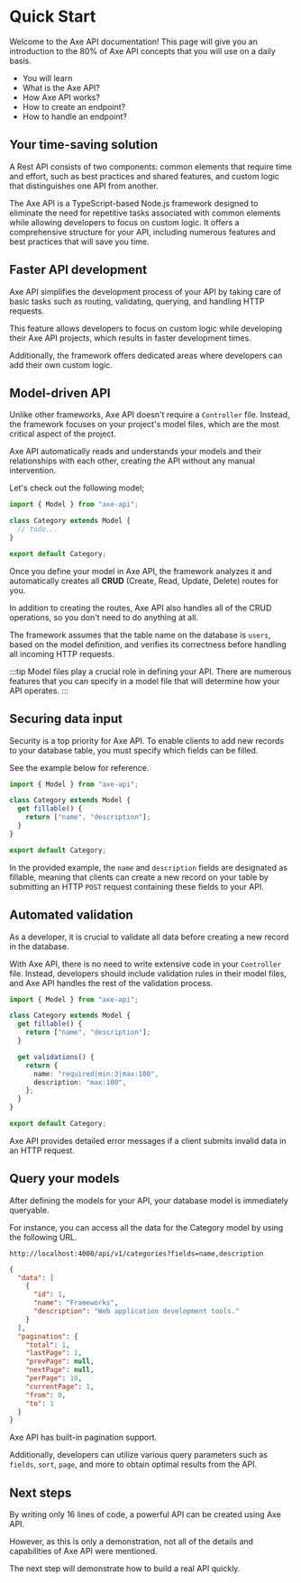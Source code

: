 # Quick Start

<p class="description">
Welcome to the Axe API documentation! This page will give you an introduction to the 80% of Axe API concepts that you will use on a daily basis.
</p>

<ul class="intro">
  <li>You will learn</li>
  <li>What is the Axe API?</li>
  <li>How Axe API works?</li>
  <li>How to create an endpoint?</li>
  <li>How to handle an endpoint?</li>
</ul>

## Your time-saving solution

A Rest API consists of two components: common elements that require time and effort, such as best practices and shared features, and custom logic that distinguishes one API from another.

The Axe API is a TypeScript-based Node.js framework designed to eliminate the need for repetitive tasks associated with common elements while allowing developers to focus on custom logic. It offers a comprehensive structure for your API, including numerous features and best practices that will save you time.

## Faster API development

Axe API simplifies the development process of your API by taking care of basic tasks such as routing, validating, querying, and handling HTTP requests.

This feature allows developers to focus on custom logic while developing their Axe API projects, which results in faster development times.

Additionally, the framework offers dedicated areas where developers can add their own custom logic.

## Model-driven API

Unlike other frameworks, Axe API doesn't require a `Controller` file. Instead, the framework focuses on your project's model files, which are the most critical aspect of the project.

Axe API automatically reads and understands your models and their relationships with each other, creating the API without any manual intervention.

Let's check out the following model;

```ts
import { Model } from "axe-api";

class Category extends Model {
  // todo...
}

export default Category;
```

Once you define your model in Axe API, the framework analyzes it and automatically creates all **CRUD** (Create, Read, Update, Delete) routes for you.

In addition to creating the routes, Axe API also handles all of the CRUD operations, so you don't need to do anything at all.

The framework assumes that the table name on the database is `users`, based on the model definition, and verifies its correctness before handling all incoming HTTP requests.

:::tip
Model files play a crucial role in defining your API. There are numerous features that you can specify in a model file that will determine how your API operates.
:::

## Securing data input

Security is a top priority for Axe API. To enable clients to add new records to your database table, you must specify which fields can be filled.

See the example below for reference.

```ts
import { Model } from "axe-api";

class Category extends Model {
  get fillable() {
    return ["name", "description"];
  }
}

export default Category;
```

In the provided example, the `name` and `description` fields are designated as fillable, meaning that clients can create a new record on your table by submitting an HTTP `POST` request containing these fields to your API.

## Automated validation

As a developer, it is crucial to validate all data before creating a new record in the database.

With Axe API, there is no need to write extensive code in your `Controller` file. Instead, developers should include validation rules in their model files, and Axe API handles the rest of the validation process.

```ts
import { Model } from "axe-api";

class Category extends Model {
  get fillable() {
    return ["name", "description"];
  }

  get validations() {
    return {
      name: "required|min:3|max:100",
      description: "max:100",
    };
  }
}

export default Category;
```

Axe API provides detailed error messages if a client submits invalid data in an HTTP request.

## Query your models

After defining the models for your API, your database model is immediately queryable.

For instance, you can access all the data for the Category model by using the following URL.

`http://localhost:4000/api/v1/categories?fields=name,description`

```json
{
  "data": [
    {
      "id": 1,
      "name": "Frameworks",
      "description": "Web application development tools."
    }
  ],
  "pagination": {
    "total": 1,
    "lastPage": 1,
    "prevPage": null,
    "nextPage": null,
    "perPage": 10,
    "currentPage": 1,
    "from": 0,
    "to": 1
  }
}
```

Axe API has built-in pagination support.

Additionally, developers can utilize various query parameters such as `fields`, `sort`, `page`, and more to obtain optimal results from the API.

## Next steps

By writing only 16 lines of code, a powerful API can be created using Axe API.

However, as this is only a demonstration, not all of the details and capabilities of Axe API were mentioned.

The next step will demonstrate how to build a real API quickly.
